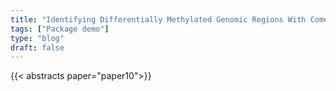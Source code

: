 ```yaml
---
title: "Identifying Differentially Methylated Genomic Regions With Comethdmr**"
tags: ["Package demo"]
type: "blog"
draft: false
---
```


{{< abstracts paper="paper10">}}


